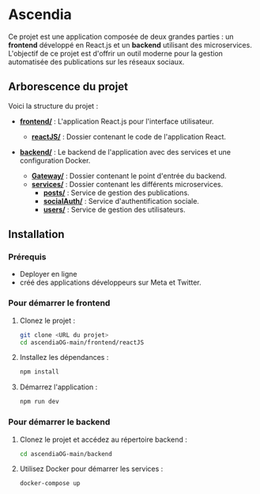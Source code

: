 
# Ascendia

Ce projet est une application composée de deux grandes parties : un **frontend** développé en React.js et un **backend** utilisant des microservices. L'objectif de ce projet est d'offrir un outil moderne pour la gestion automatisée des publications sur les réseaux sociaux.

## Arborescence du projet

Voici la structure du projet :

- **[frontend/](./frontend)** : L'application React.js pour l'interface utilisateur.
  - **[reactJS/](./frontend/reactJS)** : Dossier contenant le code de l'application React.
  
- **[backend/](./backend)** : Le backend de l'application avec des services et une configuration Docker.
  - **[Gateway/](./backend/gateway)** : Dossier contenant le point d'entrée du backend.
  - **[services/](./backend/services)** : Dossier contenant les différents microservices.
    - **[posts/](./backend/services/posts)** : Service de gestion des publications.
    - **[socialAuth/](./backend/services/socialAuth)** : Service d'authentification sociale.
    - **[users/](./backend/services/users)** : Service de gestion des utilisateurs.

## Installation

### Prérequis

- Deployer en ligne
- créé des applications développeurs sur Meta et Twitter.

### Pour démarrer le frontend

1. Clonez le projet :
   ```bash
   git clone <URL du projet>
   cd ascendiaOG-main/frontend/reactJS
   ```

2. Installez les dépendances :
   ```bash
   npm install
   ```

3. Démarrez l'application :
   ```bash
   npm run dev
   ```

### Pour démarrer le backend

1. Clonez le projet et accédez au répertoire backend :
   ```bash
   cd ascendiaOG-main/backend
   ```

2. Utilisez Docker pour démarrer les services :
   ```bash
   docker-compose up
   ```
    
